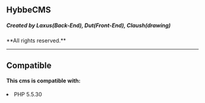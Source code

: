 <h2><b>HybbeCMS</b></h2>
<h5>Created by Laxus(Back-End), Dut(Front-End), Claush(drawing)</h5>
**All rights reserved.**
<hr>

<h2>Compatible</h2>
<h4>This cms is compatible with:</h4>
<li>PHP 5.5.30</li>
